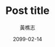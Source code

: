 ---
draft: true
date: "2099-02-14"
title: "Post title"
slug: "post-title"
tags: ["tag1","tag2","tag3"]
description: ""
image: ""
comments: false    # set false to hide Disqus
share: true    # set false to hide share buttons
menu: ""    # set "main" to add this content to the main menu
author:  "黃樵志"
isCJKLanguage: true
blackfriday:
    hrefTargetBlank: true
---